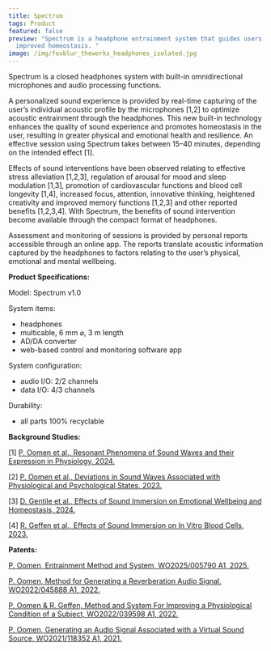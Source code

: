```yaml
---
title: Spectrum
tags: Product
featured: false
preview: "Spectrum is a headphone entrainment system that guides users to
  improved homeostasis. "
image: /img/foxblur_theworks_headphones_isolated.jpg
---
```

Spectrum is a closed headphones system with built-in omnidirectional microphones and audio processing functions. 

A personalized sound experience is provided by real-time capturing of the user’s individual acoustic profile by the microphones \[1,2] to optimize acoustic entrainment through the headphones. This new built-in technology enhances the quality of sound experience and promotes homeostasis in the user, resulting in greater physical and emotional health and resilience. An effective session using Spectrum takes between 15–40 minutes, depending on the intended effect \[1]. 

Effects of sound interventions have been observed relating to effective stress alleviation \[1,2,3], regulation of arousal for mood and sleep modulation \[1,3], promotion of cardiovascular functions and blood cell longevity \[1,4], increased focus, attention, innovative thinking, heightened creativity and improved memory functions \[1,2,3] and other reported benefits \[1,2,3,4]. With Spectrum, the benefits of sound intervention become available through the compact format of headphones.

Assessment and monitoring of sessions is provided by personal reports accessible through an online app. The reports translate acoustic information captured by the headphones to factors relating to the user’s physical, emotional and mental wellbeing.

**Product Specifications:**

Model: Spectrum v1.0

System items: 

* headphones 
* multicable, 6 mm ⌀, 3 m length
* AD/DA converter
* web-based control and monitoring software app 

System configuration:

* audio I/O: 2/2 channels
* data I/O: 4/3 channels

Durability:

* all parts 100% recyclable

[](https://www.theworks.info/blog/2024-07-17-generating-an-audio-signal-associated-with-a-virtual-sound-source/)**Background Studies:** 

\[1] [P. Oomen et al., Resonant Phenomena of Sound Waves and their Expression in Physiology, 2024.](https://www.theworks.info/blog/2024-07-29-resonant-phenomena-of-sound-waves-and-their-expression-in-physiology/) 

\[2] [P. Oomen et al., Deviations in Sound Waves Associated with Physiological and Psychological States, 2023.](https://www.theworks.info/blog/2023-10-04-deviations-in-sound-waves-associated-with-physiological-and-psychological-states/)

\[3] [D. Gentile et al., Effects of Sound Immersion on Emotional Wellbeing and Homeostasis, 2024.](https://www.theworks.info/blog/2024-09-26-effects-of-sound-immersion-on-emotional-wellbeing-and-homeostasis/)

\[4] [R. Geffen et al., Effects of Sound Immersion on In Vitro Blood Cells, 2023.](https://www.theworks.info/blog/2023-10-05-effects-of-sound-immersion-on-in-vitro-blood-cells/)

**Patents:** 

[P. Oomen, Entrainment Method and System, WO2025/005790 A1, 2025.](https://www.theworks.info/blog/2025-02-05-entrainment-method-and-system/)[](https://www.theworks.info/blog/2022-03-03-method-for-generating-a-reverberation-audio-signal/)

[P. Oomen, Method for Generating a Reverberation Audio Signal, WO2022/045888 A1, 2022.](https://www.theworks.info/blog/2022-03-03-method-for-generating-a-reverberation-audio-signal/)

[P. Oomen & R. Geffen, Method and System For Improving a Physiological Condition of a Subject, WO2022/039598 A1, 2022.](https://www.theworks.info/blog/2022-02-24-method-and-system-for-improving-a-physiological-condition-of-a-subject/)

[P. Oomen, Generating an Audio Signal Associated with a Virtual Sound Source, WO2021/118352 A1, 2021.](https://www.theworks.info/blog/2021-06-17-generating-an-audio-signal-associated-with-a-virtual-sound-source/)[](https://www.theworks.info/blog/2021-06-17-generating-an-audio-signal-associated-with-a-virtual-sound-source/)

